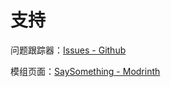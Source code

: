 # 支持

问题跟踪器：[Issues - Github](https://github.com/Ranzeplay/saysth/issues)

模组页面：[SaySomething - Modrinth](https://modrinth.com/mod/say-something/)
